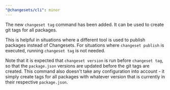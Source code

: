 ```yaml
---
"@changesets/cli": minor
---
```


The new `changeset tag` command has been added. It can be used to create git tags for all packages.

This is helpful in situations where a different tool is used to publish packages instead of Changesets. For situations where `changeset publish` is executed, running `changeset tag` is not needed.

Note that it is expected that `changeset version` is run before `changeset tag`, so that the `package.json` versions are updated before the git tags are created. This command also doesn't take any configuration into account - it simply create tags for all packages with whatever version that is currently in their respective `package.json`.
